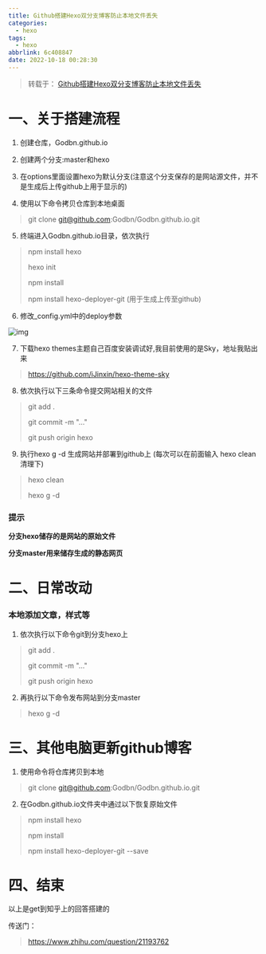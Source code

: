 ```yaml
---
title: Github搭建Hexo双分支博客防止本地文件丢失
categories:
  - hexo
tags:
  - hexo
abbrlink: 6c408847
date: 2022-10-18 00:28:30
---
```



> 转载于： [Github搭建Hexo双分支博客防止本地文件丢失](https://www.jianshu.com/p/7d8df0de1fc7)



# 一、关于搭建流程

1. 创建仓库，Godbn.github.io

2. 创建两个分支:master和hexo

3. 在options里面设置hexo为默认分支(注意这个分支保存的是网站源文件，并不是生成后上传github上用于显示的)

4. 使用以下命令拷贝仓库到本地桌面

> git clone git@github.com:Godbn/Godbn.github.io.git

5. 终端进入Godbn.github.io目录，依次执行

>   npm install hexo
>
>   hexo init
>
>   npm install
>
>   npm install hexo-deployer-git (用于生成上传至github)

6. 修改_config.yml中的deploy参数

![img](https://upload-images.jianshu.io/upload_images/4797359-7085b85ebbfdd97d.png?imageMogr2/auto-orient/strip|imageView2/2/w/374/format/webp)

7. 下载hexo themes主题自己百度安装调试好,我目前使用的是Sky，地址我贴出来

> https://github.com/iJinxin/hexo-theme-sky

8. 依次执行以下三条命令提交网站相关的文件

> git add .
>
> git commit -m "..."
>
> git push origin hexo

9. 执行hexo g -d 生成网站并部署到github上 (每次可以在前面输入 hexo clean 清理下)

> hexo clean
>
> hexo g -d

### 提示

**分支hexo储存的是网站的原始文件**

**分支master用来储存生成的静态网页**

# 二、日常改动

### 本地添加文章，样式等

1. 依次执行以下命令git到分支hexo上

> git add .
>
> git commit -m "..."
>
> git push origin hexo

2. 再执行以下命令发布网站到分支master

> hexo g -d

# 三、其他电脑更新github博客

1. 使用命令将仓库拷贝到本地

> git clone git@github.com:Godbn/Godbn.github.io.git

2. 在Godbn.github.io文件夹中通过以下恢复原始文件

> npm install hexo
>
> npm install
>
> npm install hexo-deployer-git --save

# 四、结束

以上是get到知乎上的回答搭建的

传送门：

> https://www.zhihu.com/question/21193762


